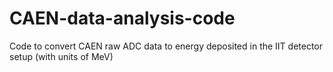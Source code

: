 # CAEN-data-analysis-code
Code to convert CAEN raw ADC data to energy deposited in the IIT detector setup (with units of MeV)
